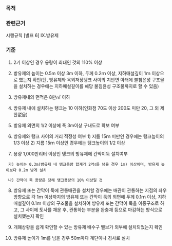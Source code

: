 ### 목적


### 관련근거
시행규칙 [별표 6] IX.방유제

### 기준

   1. 2기 이상인 경우 용량이 최대인 것의 110% 이상

   2. 방유제의 높이는 0.5m 이상 3m 이하, 두께 0.2ｍ 이상, 지하매설깊이 1ｍ 이상으로 했는지 확인(단, 방유제와 옥외저장탱크 사이의 지반면 아래에 불침윤성 구조물을 설치하는 경우에는 지하매설깊이를 해당 불침윤성 구조물까지로 할 수 있음)

   3. 방유제내의 면적은 8만㎡ 이하

   4. 방유제 내에 설치하는 탱크는 10 이하(인화점 70도 이상 200도 미만 20, 그 외 제한없음)

   5. 방유제 외면의 1/2 이상에 폭 3m이상 구내도로 확보 여부

   6. 방유제와 탱크 사이의 거리 적정성 여부
     1) 지름 15ｍ 미만인 경우에는 탱크높이의 1/3 이상
     2) 지름 15ｍ 이상인 경우에는 탱크높이의 1/2 이상

   7. 용량 1,000만리터 이상인 탱크의 방유제에 간막이둑 설치여부

     가) 높이는 0.3m(방유제 내 탱크용량 합계가 2억ℓ를 넘을 경우 1m) 이상이며, 방유제 높이보다 0.2m 낮게 설치

     나) 간막이 둑 용량은 당해 탱크용량의 10% 이상일 것

   8. 방유제 또는 간막이 둑에 관통배관을 설치할 경우에는 배관이 관통하는 지점의 좌우방향으로 각 1ｍ 이상까지의 방유제 또는 간막이 둑의 외면에 두께 0.1ｍ 이상, 지하매설깊이 0.1ｍ 이상의 구조물을 설치하여 방유제 또는 간막이 둑을 이중구조로 하고, 그 사이에 토사를 채운 후, 관통하는 부분을 완충재 등으로 마감하는 방식으로 설치했는지 확인

   9. 개폐상황을 쉽게 확인할 수 있는 방유제 배수구 밸브가 외부에 설치되었는지 확인

   10. 방유제 높이가 1m를 넘을 경우 50m마다 계단이나 경사로 설치